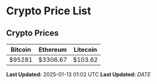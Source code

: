 # Crypto Price List

## Crypto Prices
| Bitcoin | Ethereum | Litecoin |
| ------- | -------- | -------- |
| $95281 | $3306.67 | $103.62 |
**Last Updated:** 2025-01-13 01:02 UTC
**Last Updated:** $DATE$
